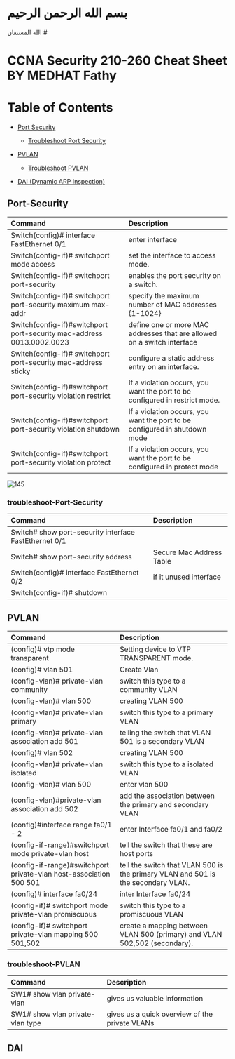 
# بسم الله الرحمن الرحيم 
الله المستعان # 

# CCNA Security 210-260 Cheat Sheet BY MEDHAT Fathy

# Table of Contents


- [Port Security ](#Port-Security)
    - [Troubleshoot Port Security](#troubleshoot-Port-Security)


- [PVLAN ](#PVLAN)
    - [Troubleshoot PVLAN](#troubleshoot-PVLAN)
    



- [ DAI (Dynamic ARP Inspection) ](#DAI)




## Port-Security

| Command                                                              | Description                                                                       |
|:---------------------------------------------------------------------|:----------------------------------------------------------------------------------|
| Switch(config)# interface FastEthernet 0/1                           | enter interface                                                                   |
| Switch(config-if)# switchport mode access                            | set the interface to access mode.                                                 |
| Switch(config-if)# switchport port-security                          | enables the port security on a switch.                                            |
| Switch(config-if)# switchport port-security maximum max-addr         | specify the maximum number of MAC addresses {1-1024}                              |
| Switch(config-if)#switchport port-security mac-address 0013.0002.0023| define one or more MAC addresses that are allowed on a switch interface           |
| Switch(config-if)# switchport port-security mac-address sticky       | configure a static address entry on an interface.                                 |
| Switch(config-if)#switchport port-security violation restrict        | If a violation occurs, you want the port to be configured in restrict mode.       |
| Switch(config-if)#switchport port-security violation shutdown        | If a violation occurs, you want the port to be configured in shutdown mode        |
| Switch(config-if)#switchport port-security violation protect         | If a violation occurs, you want the port to be configured in protect mode         |

![145](https://user-images.githubusercontent.com/88751099/164518916-a6243c72-e4ad-484d-a4a9-14ca74807560.png)


### troubleshoot-Port-Security

| Command                                                              | Description                                                                       |
|:---------------------------------------------------------------------|:----------------------------------------------------------------------------------|
| Switch# show port-security interface FastEthernet 0/1                |                                                                                   |
| Switch# show port-security address                                   |  Secure Mac Address Table                                                         |
| Switch(config)# interface FastEthernet 0/2                           | if it  unused  interface                                                          |
| Switch(config-if)# shutdown                                          |                                                                                   |




## PVLAN 
| Command                                                           | Description                                                                       |
|:------------------------------------------------------------------|:----------------------------------------------------------------------------------|
| (config)# vtp mode transparent                                    | Setting device to VTP TRANSPARENT mode.                                           |
| (config)# vlan 501                                                | Create Vlan                                                                       |
| (config-vlan)# private-vlan community                             | switch this type to  a community VLAN                                             |
| (config-vlan)# vlan 500                                           | creating VLAN 500                                                                 |
| (config-vlan)# private-vlan primary                               | switch this type to  a primary  VLAN                                              |
| (config-vlan)# private-vlan association add 501                   | telling the switch that VLAN 501 is a secondary VLAN                              |
| (config)# vlan 502                                                | creating VLAN 500                                                                 |
| (config-vlan)# private-vlan isolated                              | switch this type to  a isolated  VLAN                                             |
| (config-vlan)#  vlan 500                                          | enter vlan 500                                                                    |
| (config-vlan)#private-vlan association add 502                    | add the association between the primary and secondary VLAN                        |
| (config)#interface range fa0/1 - 2                                | enter Interface fa0/1 and fa0/2                                                   |
| (config-if-range)#switchport mode private-vlan host               | tell the switch that these are host ports                                         |
| (config-if-range)#switchport private-vlan host-association 500 501| tell the switch that VLAN 500 is the primary VLAN and 501 is the secondary VLAN.  |
| (config)# interface fa0/24                                        | inter  Interface fa0/24                                                           |
| (config-if)# switchport mode private-vlan promiscuous             |  switch this type to  a promiscuous  VLAN                                         |
| (config-if)# switchport private-vlan mapping 500 501,502          |  create a mapping between VLAN 500 (primary) and VLAN 502,502 (secondary).        | 



<!-- MEDHAT FATHY -->



### troubleshoot-PVLAN

| Command                                                           | Description                                                                       |
|:------------------------------------------------------------------|:----------------------------------------------------------------------------------|
| SW1# show vlan private-vlan                                       |  gives us valuable information                                                    |
| SW1# show vlan private-vlan type                                  |  gives us a quick overview of the private VLANs                                   | 





## DAI

